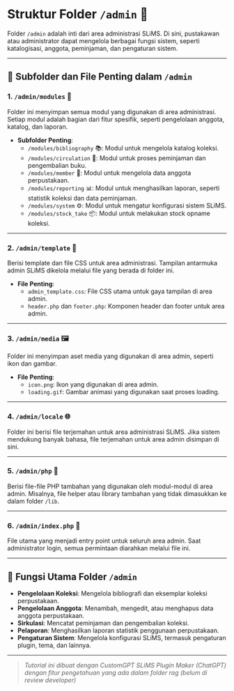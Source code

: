 # Struktur Folder `/admin` 🔧

Folder `/admin` adalah inti dari area administrasi SLiMS. Di sini, pustakawan atau administrator dapat mengelola berbagai fungsi sistem, seperti katalogisasi, anggota, peminjaman, dan pengaturan sistem.

---

## 📁 Subfolder dan File Penting dalam `/admin`

### 1. `/admin/modules` 🧩
Folder ini menyimpan semua modul yang digunakan di area administrasi. Setiap modul adalah bagian dari fitur spesifik, seperti pengelolaan anggota, katalog, dan laporan.

- **Subfolder Penting**:
  - `/modules/bibliography` 📚: Modul untuk mengelola katalog koleksi.
  - `/modules/circulation` 🔄: Modul untuk proses peminjaman dan pengembalian buku.
  - `/modules/member` 🧍: Modul untuk mengelola data anggota perpustakaan.
  - `/modules/reporting` 📊: Modul untuk menghasilkan laporan, seperti statistik koleksi dan data peminjaman.
  - `/modules/system` ⚙️: Modul untuk mengatur konfigurasi sistem SLiMS.
  - `/modules/stock_take` 📦: Modul untuk melakukan stock opname koleksi.

---

### 2. `/admin/template` 🎨
Berisi template dan file CSS untuk area administrasi. Tampilan antarmuka admin SLiMS dikelola melalui file yang berada di folder ini.

- **File Penting**:
  - `admin_template.css`: File CSS utama untuk gaya tampilan di area admin.
  - `header.php` dan `footer.php`: Komponen header dan footer untuk area admin.

---

### 3. `/admin/media` 🖼️
Folder ini menyimpan aset media yang digunakan di area admin, seperti ikon dan gambar.

- **File Penting**:
  - `icon.png`: Ikon yang digunakan di area admin.
  - `loading.gif`: Gambar animasi yang digunakan saat proses loading.

---

### 4. `/admin/locale` 🌐
Folder ini berisi file terjemahan untuk area administrasi SLiMS. Jika sistem mendukung banyak bahasa, file terjemahan untuk area admin disimpan di sini.

---

### 5. `/admin/php` 📂
Berisi file-file PHP tambahan yang digunakan oleh modul-modul di area admin. Misalnya, file helper atau library tambahan yang tidak dimasukkan ke dalam folder `/lib`.

---

### 6. `/admin/index.php` 🏁
File utama yang menjadi entry point untuk seluruh area admin. Saat administrator login, semua permintaan diarahkan melalui file ini.

---

## 📌 Fungsi Utama Folder `/admin`

- **Pengelolaan Koleksi**: Mengelola bibliografi dan eksemplar koleksi perpustakaan.
- **Pengelolaan Anggota**: Menambah, mengedit, atau menghapus data anggota perpustakaan.
- **Sirkulasi**: Mencatat peminjaman dan pengembalian koleksi.
- **Pelaporan**: Menghasilkan laporan statistik penggunaan perpustakaan.
- **Pengaturan Sistem**: Mengelola konfigurasi SLiMS, termasuk pengaturan plugin, tema, dan lainnya.

---

> *Tutorial ini dibuat dengan CustomGPT SLiMS Plugin Maker (ChatGPT) dengan fitur pengetahuan yang ada dalam folder rag (belum di review developer)*

